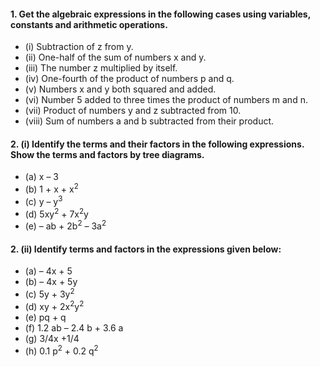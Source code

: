 
#### 1. Get the algebraic expressions in the following cases using variables, constants and arithmetic operations.
* (i) Subtraction of z from y.
* (ii) One-half of the sum of numbers x and y.
* (iii) The number z multiplied by itself.
* (iv) One-fourth of the product of numbers p and q.
* (v) Numbers x and y both squared and added.
* (vi) Number 5 added to three times the product of numbers m and n.
* (vii) Product of numbers y and z subtracted from 10.
* (viii) Sum of numbers a and b subtracted from their product.

#### 2. (i) Identify the terms and their factors in the following expressions. Show the terms and factors by tree diagrams.
* (a) x – 3 
* (b) 1 + x + x<sup>2</sup>
* (c) y – y<sup>3</sup>
* (d) 5xy<sup>2</sup> + 7x<sup>2</sup>y 
* (e) – ab + 2b<sup>2</sup> – 3a<sup>2</sup>
#### 2. (ii) Identify terms and factors in the expressions given below:
* (a) – 4x + 5 
* (b) – 4x + 5y 
* (c) 5y + 3y<sup>2</sup>
* (d) xy + 2x<sup>2</sup>y<sup>2</sup>
* (e) pq + q 
* (f) 1.2 ab – 2.4 b + 3.6 a
* (g) 3/4x +1/4
* (h) 0.1 p<sup>2</sup> + 0.2 q<sup>2</sup>
